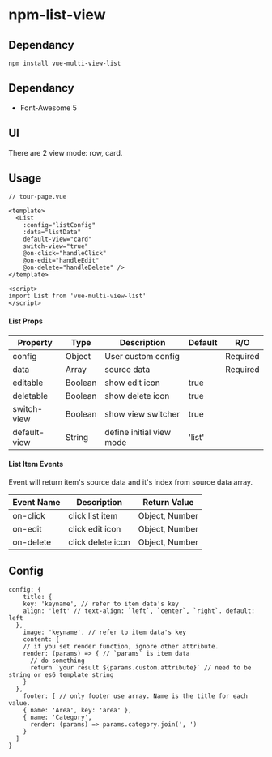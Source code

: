 # npm-list-view

## Dependancy
```
npm install vue-multi-view-list
```

## Dependancy
* Font-Awesome 5

## UI
There are 2 view mode: row, card.

## Usage
```
// tour-page.vue

<template>
  <List
    :config="listConfig"
    :data="listData"
    default-view="card"
    switch-view="true"
    @on-click="handleClick"
    @on-edit="handleEdit"
    @on-delete="handleDelete" />
</template>

<script>
import List from 'vue-multi-view-list'
</script>
```

#### List Props

Property        | Type    | Description              | Default | R/O  
--------------- | ------- | ------------------------ | ------- | --------  
config          | Object  |       User custom config |         | Required  
data            | Array   |              source data |         | Required  
editable        | Boolean |           show edit icon |  true   |  
deletable       | Boolean |         show delete icon |  true   |  
switch-view     | Boolean |       show view switcher |  true   |  
default-view    | String  | define initial view mode |  'list' |  

#### List Item Events
Event will return item's source data and it's index from source data array.

Event Name      | Description              | Return Value  
--------------- | ------------------------ | -------------  
on-click        |          click list item | Object, Number   
on-edit         |          click edit icon | Object, Number   
on-delete       |        click delete icon | Object, Number   

## Config
```
config: {
	title: {
    key: 'keyname', // refer to item data's key
    align: 'left' // text-align: `left`, `center`, `right`. default: left
  }, 
	image: 'keyname', // refer to item data's key
	content: {
    // if you set render function, ignore other attribute.
    render: (params) => { // `params` is item data
      // do something
      return `your result ${params.custom.attribute}` // need to be string or es6 template string
    }
  },
	footer: [ // only footer use array. Name is the title for each value.
    { name: 'Area', key: 'area' },
    { name: 'Category',
      render: (params) => params.category.join(', ')
    }
  ]
}
```
